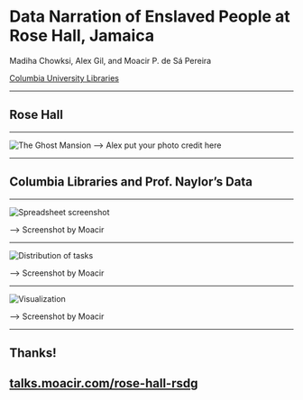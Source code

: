 # Data Narration of Enslaved People at Rose Hall, Jamaica

Madiha Chowksi, Alex Gil, and Moacir P. de Sá Pereira

[Columbia University Libraries](http://library.columbia.edu)

---

## Rose Hall

---

<img class="mx-auto" src="https://i.imgur.com/p1kWumG.jpg" alt="The Ghost Mansion">
--> Alex put your photo credit here

---

## Columbia Libraries and Prof. Naylor’s Data

---

<img class="mx-auto" src="https://i.imgur.com/kPwT5GP.png" alt="Spreadsheet screenshot">

--> Screenshot by Moacir

---

<img class="w-1/2 mx-auto" src="https://i.imgur.com/TZxuzxn.png" alt="Distribution of tasks">

--> Screenshot by Moacir

---

<img class="mx-auto" src="https://i.imgur.com/r3pyxm8.png" alt="Visualization">

--> Screenshot by Moacir

---

## Thanks!
## [talks.moacir.com/rose-hall-rsdg](http://talks.moacir.com/rose-hall-rsdg)

